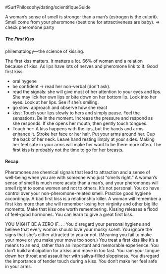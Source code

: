 #SurfPhilosophy/dating/scientifiqueGuide

A woman’s sense of smell is stronger than a man’s (estrogen is the culprit).
Smell come from your pheromone (best one for attractiveness are baby). 
=> check pheromone party 

##### The First Kiss
philematology—the science of kissing.

The first kiss matters. It matters a lot. 66% of woman end a relation because of kiss. As lips have lots of nerves and pheromone link to it.
Good first kiss:
- oral hygene
- be confident -> read her non-verbal (don't ask).
- read the signals: she will give most of her attention to your eyes and lips. She may lick her own lips or bite down on her bottom lip. Look into her eyes. Look at her lips. See if she’s smiling.
- go slow: approach and observe how she react
- kiss: Touch your lips slowly to hers and simply pause. Feel the sensations. Be in the moment. Increase the pressure and respond as she responds. If she opens her mouth, then gently touch tongues.
- Touch her: A kiss happens with the lips, but the hands and arms enhance it. Stroke her face or her hair. Put your arms around her. Cup the back of her neck. Leave hand resting limply at your sides. Making her feel safe in your arms will make her want to be there more often. The first kiss is probably not the time to go for her breasts.


#### Recap
Pheromones are chemical signals that lead to attraction and a sense of well-being when you are with
someone who just “smells right.”
A woman’s sense of smell is much more acute than a man’s, and your pheromones will smell right to
some women and not to others. It’s not personal.
You do have control over your non-pheromone-related smell. Practice good hygiene accordingly.
A bad first kiss is a relationship killer.
A woman will remember a first kiss more than she will remember losing her virginity and other big life
moments. Make that kiss one worth remembering.
Kissing releases a flood of feel-good hormones.
You can learn to give a great first kiss.

YOU MIGHT BE A ZERO IF. . .
You disregard your personal hygiene and believe that every woman should love your musky scent.
You ignore the signs that she’s either attracted to you or not. (Meaning you fail to make your move or
you make your move too soon.)
You treat a first kiss like it’s a means to an end, rather than an important and memorable experience.
You don’t build anticipation for a kiss and move in too fast.
You ram your tongue down her throat and assault her with saliva-filled sloppiness.
You disregard the importance of tender touch during a kiss.
You don’t make her feel safe in your arms.